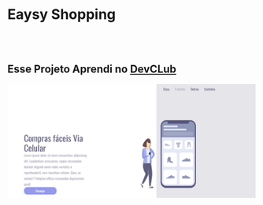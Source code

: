 <h1>Eaysy Shopping </h1>
<br>
<br>
<h2>Esse Projeto Aprendi no <a href="https://rodolfomori.com.br/devclub">DevCLub</a></h2>
<img src="https://raw.githubusercontent.com/Pedrobraz43/1projeto/master/img/Desktop.png"/>
